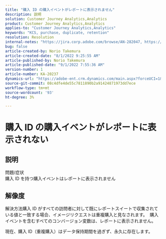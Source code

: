 ```yaml
---
title: "購入 ID の購入イベントがレポートに表示されません"
description: 説明
solution: Customer Journey Analytics,Analytics
product: Customer Journey Analytics,Analytics
applies-to: "Customer Journey Analytics,Analytics"
keywords: "KCS, purchase, duplicate, retention"
resolution: Resolution
internal-notes: "https://jira.corp.adobe.com/browse/AN-282047, https://jira.corp.adobe.com/browse/AN-287475"
bug: false
article-created-by: Norio Takemura
article-created-date: "8/1/2022 9:25:55 AM"
article-published-by: Norio Takemura
article-published-date: "9/1/2022 7:55:36 AM"
version-number: 1
article-number: KA-20237
dynamics-url: "https://adobe-ent.crm.dynamics.com/main.aspx?forceUCI=1&pagetype=entityrecord&etn=knowledgearticle&id=f8636eed-7b11-ed11-b83d-0022480862c6"
source-git-commit: 08c4dfe4de55c7811890b2a91424871973dd7ece
workflow-type: tm+mt
source-wordcount: '93'
ht-degree: 3%

---
```


# 購入 ID の購入イベントがレポートに表示されない

## 説明

問題/症状
<br>購入 ID を持つ購入イベントはレポートに表示されません


## 解像度


解決方法購入 ID がすべての訪問者に対して既にレポートスイートで収集されている値と一致する場合、イメージリクエストは重複購入と見なされます。  購入イベントを含むすべてのコンバージョン変数は、レポートに表示されません。

現在、購入 ID（重複購入）はデータ保持期間を過ぎず、永久に存在します。
